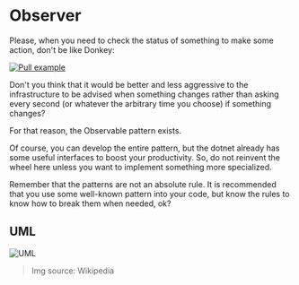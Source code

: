# Observer

Please, when you need to check the status of something to make some action, don't be like Donkey:

[![Pull example](https://img.youtube.com/vi/basofea2UEs/0.jpg)](https://www.youtube.com/watch?v=basofea2UEs)

Don't you think that it would be better and less aggressive to the infrastructure to be advised when something changes rather than asking every second (or whatever the arbitrary time you choose) if something changes?

For that reason, the Observable pattern exists.

Of course, you can develop the entire pattern, but the dotnet already has some useful interfaces to boost your productivity. So, do not reinvent the wheel here unless you want to implement something more specialized.

Remember that the patterns are not an absolute rule. It is recommended that you use some well-known pattern into your code, but know the rules to know how to break them when needed, ok?

## UML
![UML](https://upload.wikimedia.org/wikipedia/commons/0/01/W3sDesign_Observer_Design_Pattern_UML.jpg)

> Img source: Wikipedia